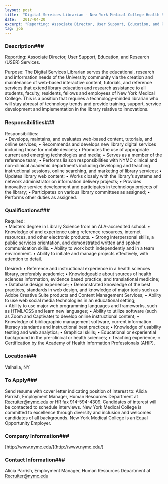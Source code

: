 ```yaml
---
layout: post
title:  "Digital Services Librarian - New York Medical College Health Sciences Library"
date:   2017-04-20
excerpt: "Reporting: Associate Director, User Support, Education, and Research (USER) Services. Purpose: The Digital Services Librarian serves the educational, research and information needs of the University community via the creation and maintenance of web-based interactive content, tutorials, and reference services that extend library education and research assistance to all students, faculty,..."
tag: job
---
```


### Description###


Reporting: Associate Director, User Support, Education, and Research (USER) Services.  

Purpose:  The Digital Services Librarian serves the educational, research and information needs of the University community via the creation and maintenance of web-based interactive content, tutorials, and reference services that extend library education and research assistance to all students, faculty, residents, fellows and employees of New York Medical College. This is a position that requires a technology-minded librarian who will stay abreast of technology trends and provide training, support, service development and implementation in the library relative to innovations.



### Responsibilities###

Responsibilities:  
•	Develops, maintains, and evaluates web-based content, tutorials, and online services;
•	Recommends and develops new library digital services including those for mobile devices;
•	Promotes the use of appropriate current and emerging technologies and media;
•	Serves as a member of the reference team;
•	Performs liaison responsibilities with NYMC clinical and non-clinical academic departments including developing and teaching instructional sessions, online searching, and marketing of library services;
•	Updates library web content;
•	Works closely with the library’s systems and network administrator on information delivery projects;
•	Provides innovative service development and participates in technology projects of the library;
•	Participates on various library committees as assigned;
•	Performs other duties as assigned.




### Qualifications###

Required:  
•	Masters degree in Library Science from an ALA-accredited school.
•	Knowledge of and experience using reference resources, internet resources, and other electronic products.
•	Strong interpersonal skills, a public services orientation, and demonstrated written and spoken communication skills.
•	Ability to work both independently and in a team environment.
•	Ability to initiate and manage projects effectively, with attention to detail.

Desired:
•	Reference and instructional experience in a health sciences library, preferably academic;
•	Knowledgeable about sources of health sciences information, evidence based practice, and translational medicine;
•	Database design experience; 
•	Demonstrated knowledge of the best practices, standards in web design, and  knowledge of major  tools such as Adobe Creative Suite products and Content Management Services; 
•	Ability to use web social media technologies in an educational setting;  
•	Ability to use major web programming languages and frameworks, such as HTML/CSS and learn new languages;
•	Ability to utilize software (such as Zoom and Captivate) to develop online instructional content; 
•	Knowledge of  bibliographic management software, current information literacy standards and instructional best practices; 
•	Knowledge of usability testing and web analytics; 
•	Graphical skills;
•	Educational or experiential background in the pre-clinical or health sciences;
•	Teaching experience;
•	Certification by the Academy of Health Information Professionals (AHIP).




### Location###

Valhalla, NY




### To Apply###

Send resume with cover letter indicating position of interest to: Alicia Parrish, Employment Manager, Human Resources Department at Recruiter@nymc.edu or HR fax 914-594-4309. Candidates of interest will be contacted to schedule interviews. New York Medical College is committed to excellence through diversity and inclusion and welcomes candidates of all backgrounds. New York Medical College is an Equal Opportunity Employer.


### Company Information###

[http://www.nymc.edu/](http://www.nymc.edu/)



### Contact Information###

Alicia Parrish, Employment Manager, Human Resources Department at Recruiter@nymc.edu

